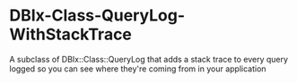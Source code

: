 DBIx-Class-QueryLog-WithStackTrace
==================================

A subclass of DBIx::Class::QueryLog that adds a stack trace to every query logged so you can see where they're coming from in your application